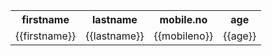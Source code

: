 <!DOCTYPE html>
<html ng-app="test">
<head>
  <title>Test Project</title>
  <script type="text/javascript" src="js/angular.min.js"></script>
   <link rel="stylesheet" href="https://maxcdn.bootstrapcdn.com/bootstrap/3.3.7/css/bootstrap.min.css">
</head>
<script type="text/javascript">
var test = angular.module("test",[]);
 test.controller("testCtrl", function($scope){
     $scope.firstname = "vivek ";
     $scope.lastname = "gupta";
     $scope.mobileno = "8602848510";
     $scope.age = "27";
 });

</script>
<body ng-controller="testCtrl">
<table class="table">
<div> 
  <tr>
    <th>firstname</th>
    <th>lastname</th>
    <th>mobile.no</th>
    <th>age</th>
  </tr>
</div>
<div> 
  <tr>
    <td>{{firstname}}</td>
    <td>{{lastname}}</td>
    <td>{{mobileno}}</td>
    <td>{{age}}</td>
  </tr>
</div>
</table>

</body>
</html>
